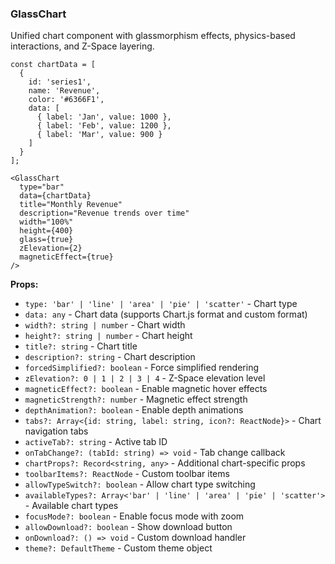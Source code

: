 ### GlassChart

Unified chart component with glassmorphism effects, physics-based interactions, and Z-Space layering.

```tsx
const chartData = [
  {
    id: 'series1',
    name: 'Revenue',
    color: '#6366F1',
    data: [
      { label: 'Jan', value: 1000 },
      { label: 'Feb', value: 1200 },
      { label: 'Mar', value: 900 }
    ]
  }
];

<GlassChart
  type="bar"
  data={chartData}
  title="Monthly Revenue"
  description="Revenue trends over time"
  width="100%"
  height={400}
  glass={true}
  zElevation={2}
  magneticEffect={true}
/>
```

**Props:**
- `type: 'bar' | 'line' | 'area' | 'pie' | 'scatter'` - Chart type
- `data: any` - Chart data (supports Chart.js format and custom format)
- `width?: string | number` - Chart width
- `height?: string | number` - Chart height
- `title?: string` - Chart title
- `description?: string` - Chart description
- `forcedSimplified?: boolean` - Force simplified rendering
- `zElevation?: 0 | 1 | 2 | 3 | 4` - Z-Space elevation level
- `magneticEffect?: boolean` - Enable magnetic hover effects
- `magneticStrength?: number` - Magnetic effect strength
- `depthAnimation?: boolean` - Enable depth animations
- `tabs?: Array<{id: string, label: string, icon?: ReactNode}>` - Chart navigation tabs
- `activeTab?: string` - Active tab ID
- `onTabChange?: (tabId: string) => void` - Tab change callback
- `chartProps?: Record<string, any>` - Additional chart-specific props
- `toolbarItems?: ReactNode` - Custom toolbar items
- `allowTypeSwitch?: boolean` - Allow chart type switching
- `availableTypes?: Array<'bar' | 'line' | 'area' | 'pie' | 'scatter'>` - Available chart types
- `focusMode?: boolean` - Enable focus mode with zoom
- `allowDownload?: boolean` - Show download button
- `onDownload?: () => void` - Custom download handler
- `theme?: DefaultTheme` - Custom theme object
